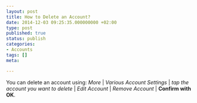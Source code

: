 ```yaml
---
layout: post
title: How to Delete an Account?
date: 2014-12-03 09:25:35.000000000 +02:00
type: post
published: true
status: publish
categories:
- Accounts
tags: []
meta:

---
```

You can delete an account using: *More* \| *Various Account Settings* \| *tap the account you want to delete* \| *Edit Account* \| *Remove Account* \| **Confirm with OK**.